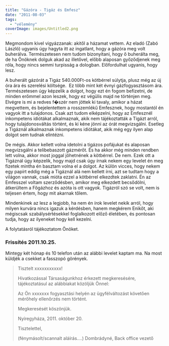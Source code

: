 ```yaml
---
title: "Gázóra - Tigáz és Emfesz"
date: "2011-08-03"
tags: 
  - "vélemény"
coverImage: images/Untitled2.png
---
```


Megmondom kivel vigyázzanak: akitől a házamat vettem. Az eladó (Zabó László) ugyanis úgy hagyta itt az ingatlant, hogy a gázóra meg volt buherálva. Természetesen nem tudom bizonyítani, hogy ő buherálta meg, de ha Önöknek dolguk akad az illetővel, előbb alaposan győződjenek meg róla, hogy nincs semmi turpisság a dologban. Előfordulhat ugyanis, hogy lesz.

A buherált gázórát a Tigáz 540.000Ft-os kötbérrel súlytja, plusz még az új óra ára és szerelési költsége.  Ez több mint két évnyi gázfogyasztásom ára. Természetesen úgy képzelik a dolgot, hogy ezt én fogom befizetni, de minden erőmmel azon leszek, hogy ez végülis majd ne történjen meg. Elvégre is mi a redves f�szér nem jöttek ki tavaly, amikor a házat megvettem, és bejelentettem a rosszemlékű Emfesznek, hogy mostantól én vagyok itt a tulajdonos. Csak azt tudom elképzelni, hogy az Emfesznél inkompetens idiótákat alkalmaznak, akik nem tájékoztatták a Tigázt arról, hogy tulajdonosváltás történt, és ki kéne jönni az órát megvizsgálni. Esetleg a Tigáznál alkalmaznak inkompetens idiótákat, akik még egy ilyen alap dolgot sem tudnak elintézni.

De mégis. Akkor kellett volna idetolni a tigázos pofájukat és alaposan megvizsgálni a telibebaszott gázmérőt. És ha akkor még minden rendben lett volna, akkor most joggal jöhetnének a kötbérrel. De nem. Ezek ott a Tigáznál úgy képzelik, hogy majd csak úgy írnak nekem egy levelet én meg fizetek mintha én basztam volna el a dolgot. Az külön vicces, hogy nekem egy papírt eddig még a Tigáznál alá nem kellett írni, azt se tudtam hogy a világon vannak, csak mióta ezzel a kötbérrel elkezdtek zaklatni. Én az Emfesszel voltam szerződésben, amikor meg elkezdett becsődölni, átkerültem a Főgázhoz és azóta is ott vagyok. Tigázról szó se volt, nem is teljesen értem, hogy mit akarnak tőlem.

Mindenkinek az lesz a legjobb, ha nem én írok levelet nekik arról, hogy milyen kurvára nincs igazuk a kérdésben, hanem megkérem Enikőt, aki mégiscsak szabálysértésekkel foglalkozott előző életében, és pontosan tudja, hogy az ilyeneket hogy kell kezelni.

A folytatásról tájékoztatom Önöket.

### Frissítés 2011.10.25.

Mintegy két hónap és 10 telefon után az alábbi levelet kaptam ma. Na most küldjék a csekket a fasszopó görények.

> Tisztelt xxxxxxxxxxx!
> 
> Hivatkozással Társaságunkhoz érkezett megkeresésére, tájékoztatásul az alábbiakat közöljük Önnel:
> 
> Az Ön xxxxxxx fogyasztási helyén az ügyfélváltozást követően mérőhely ellenőrzés nem történt.
> 
> Megkeresését köszönjük.
> 
> Nyíregyháza, 2011. október 20.
> 
> Tisztelettel,
> 
> (fénymásolt/scannalt aláírás....) Dombrádyné, Back office vezető
